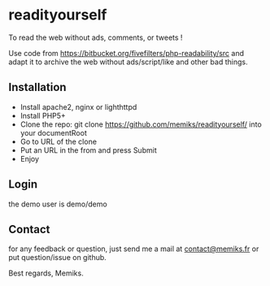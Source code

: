 readityourself
==============

To read the web without ads, comments, or tweets !

Use code from https://bitbucket.org/fivefilters/php-readability/src
and adapt it to archive the web without ads/script/like and other bad things.

Installation
------------

* Install apache2, nginx or lighthttpd
* Install PHP5+
* Clone the repo: git clone https://github.com/memiks/readityourself/ into your documentRoot
* Go to URL of the clone
* Put an URL in the from and press Submit
* Enjoy

Login
-----

the demo user is demo/demo

Contact
-------

for any feedback or question, just send me a mail at contact@memiks.fr or put question/issue on github.

Best regards,
Memiks.
